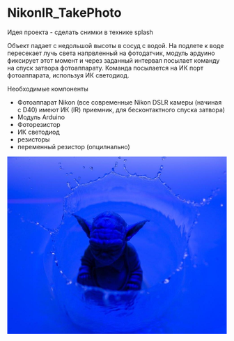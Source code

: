 # NikonIR_TakePhoto

Идея проекта - сделать снимки в технике splash 

Объект падает с недольшой высоты в сосуд с водой. На подлете к воде пересекает лучь света напрвленный на фотодатчик, модуль ардуино фиксирует этот момент и через заданный интервал посылает команду на спуск затвора фотоаппарату. Команда посылается на ИК порт фотоаппарата, используя ИК светодиод.

Необходимые компоненты
 - Фотоаппарат Nikon (все современные Nikon DSLR камеры (начиная с D40) имеют ИК (IR) приемник, для бесконтактного спуска затвора)
 - Модуль Arduino 
 - Фоторезистор
 - ИК светодиод
 - резисторы
 - переменный резистор (опцилнально)

![PROJECT_PHOTO](https://github.com/alex-anp/NikonIR_TakePhoto/blob/master/photo.jpg)
